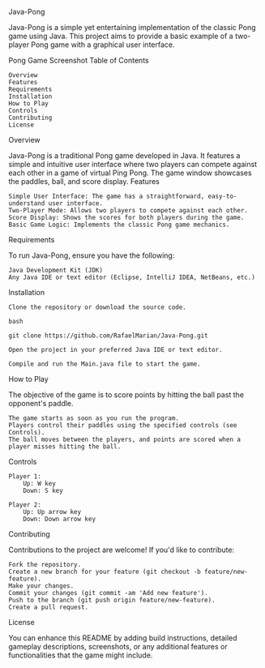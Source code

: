 Java-Pong

Java-Pong is a simple yet entertaining implementation of the classic Pong game using Java. This project aims to provide a basic example of a two-player Pong game with a graphical user interface.

Pong Game Screenshot
Table of Contents

    Overview
    Features
    Requirements
    Installation
    How to Play
    Controls
    Contributing
    License

Overview

Java-Pong is a traditional Pong game developed in Java. It features a simple and intuitive user interface where two players can compete against each other in a game of virtual Ping Pong. The game window showcases the paddles, ball, and score display.
Features

    Simple User Interface: The game has a straightforward, easy-to-understand user interface.
    Two-Player Mode: Allows two players to compete against each other.
    Score Display: Shows the scores for both players during the game.
    Basic Game Logic: Implements the classic Pong game mechanics.

Requirements

To run Java-Pong, ensure you have the following:

    Java Development Kit (JDK)
    Any Java IDE or text editor (Eclipse, IntelliJ IDEA, NetBeans, etc.)

Installation

    Clone the repository or download the source code.

    bash

    git clone https://github.com/RafaelMarian/Java-Pong.git

    Open the project in your preferred Java IDE or text editor.

    Compile and run the Main.java file to start the game.

How to Play

The objective of the game is to score points by hitting the ball past the opponent's paddle.

    The game starts as soon as you run the program.
    Players control their paddles using the specified controls (see Controls).
    The ball moves between the players, and points are scored when a player misses hitting the ball.

Controls

    Player 1:
        Up: W key
        Down: S key

    Player 2:
        Up: Up arrow key
        Down: Down arrow key

Contributing

Contributions to the project are welcome! If you'd like to contribute:

    Fork the repository.
    Create a new branch for your feature (git checkout -b feature/new-feature).
    Make your changes.
    Commit your changes (git commit -am 'Add new feature').
    Push to the branch (git push origin feature/new-feature).
    Create a pull request.

License


You can enhance this README by adding build instructions, detailed gameplay descriptions, screenshots, or any additional features or functionalities that the game might include.
